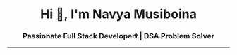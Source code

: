 <h1 align="center">Hi 👋, I'm Navya Musiboina</h1>

<h3 align="center">Passionate Full Stack  Developert | DSA Problem Solver</h3>

---
